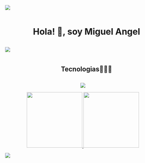  <img src="https://user-images.githubusercontent.com/73097560/115834477-dbab4500-a447-11eb-908a-139a6edaec5c.gif">
<div id="user-content-toc">
  <ul align="center">
    <summary><h1 style="display: inline-block">Hola! 👋, soy Miguel Angel</h1></summary>
  </ul>
</div>


<img src="https://i.imgur.com/cxtTPZ7.png">

<!--h1 without bottom border-->
<div id="user-content-toc">
  <ul align="center">
    <summary><h2 style="display: inline-block">Tecnologias👨🏻‍💻</h2></summary>
  </ul>
</div>
<!--tech stack icons-->
<p align="center">
  <a href="https://skillicons.dev">
    <img src="https://skillicons.dev/icons?i=git,css,discord,postgres,github,html,java,js,mysql,py,vscode" />
  </a>
</p>



<p align="center">
<a href="https://github.com/MiguelAngel-R">
  <img height="180em" src="https://github-readme-stats-eight-theta.vercel.app/api?username=MiguelAngel-R&show_icons=true&theme=algolia&include_all_commits=true&count_private=true"/>
  <img height="180em" src="https://github-readme-stats-eight-theta.vercel.app/api/top-langs/?username=MiguelAngel-R&layout=compact&langs_count=8&theme=algolia"/>
</a>
</p>
 <img src="https://user-images.githubusercontent.com/73097560/115834477-dbab4500-a447-11eb-908a-139a6edaec5c.gif">
